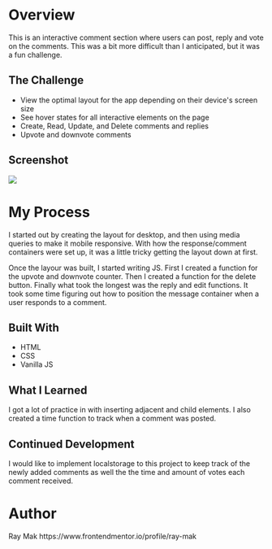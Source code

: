 <h1>Overview</h1>
<p>This is an interactive comment section where users can post, reply and vote on the comments. This was a bit more difficult than I anticipated, but it was a fun challenge.</p>

<h2>The Challenge</h2>

- View the optimal layout for the app depending on their device's screen size
- See hover states for all interactive elements on the page
- Create, Read, Update, and Delete comments and replies
- Upvote and downvote comments

<h2>Screenshot</h2>
<img src="https://github.com/ray-mak/comments-page/assets/154634286/8aa8095d-80c4-4802-ae5a-052bf4df1ec6"/>

<h1>My Process</h1>
<p>I started out by creating the layout for desktop, and then using media queries to make it mobile responsive. With how the response/comment containers were set up, it was a little tricky getting the layout down at first.</p>
<p>Once the layour was built, I started writing JS. First I created a function for the upvote and downvote counter. Then I created a function for the delete button. Finally what took the longest was the reply and edit functions. It took some time figuring out how to position the message container when a user responds to a comment.</p>

<h2>Built With</h2>
  <ul>
    <li>HTML</li>
    <li>CSS</li>
    <li>Vanilla JS</li>
  </ul>

<h2>What I Learned</h2>
<p>I got a lot of practice in with inserting adjacent and child elements. I also created a time function to track when a comment was posted.</p>

<h2>Continued Development</h2>
<p>I would like to implement localstorage to this project to keep track of the newly added comments as well the the time and amount of votes each comment received. </p>

<h1>Author</h1>
Ray Mak
https://www.frontendmentor.io/profile/ray-mak
